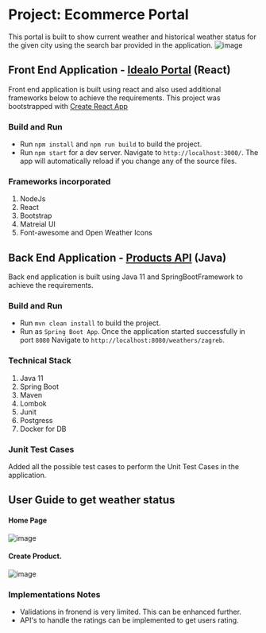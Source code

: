 # Project: Ecommerce Portal
This portal is built to show current weather and historical weather status for the given city using the search bar provided in the application.
![image](https://user-images.githubusercontent.com/61374040/180626139-77e50dcd-79d1-4a05-925c-3ac3879242d5.png)


## Front End Application - [Idealo Portal](https://github.com/MaheshJavaDeveloper/e-commerce/tree/main/idealo-app) (React)
Front end application is built using react and also used additional frameworks below to achieve the requirements.
This project was bootstrapped with [Create React App](https://github.com/facebook/create-react-app)
### Build and Run
* Run `npm install` and `npm run build` to build the project.
* Run `npm start` for a dev server. Navigate to `http://localhost:3000/`. The app will automatically reload if you change any of the source files.
### Frameworks incorporated
1. NodeJs
2. React 
3. Bootstrap
4. Matreial UI
5. Font-awesome and Open Weather Icons
## Back End Application - [Products API](https://github.com/MaheshJavaDeveloper/e-commerce/tree/main/idealo) (Java)
Back end application is built using Java 11 and SpringBootFramework to achieve the requirements.
### Build and Run
* Run `mvn clean install` to build the project.
* Run as `Spring Boot App`. Once the application started successfully in port `8080` Navigate to `http://localhost:8080/weathers/zagreb`.
### Technical Stack
1. Java 11
2. Spring Boot
3. Maven
4. Lombok
5. Junit
6. Postgress
7. Docker for DB
### Junit Test Cases
Added all the possible test cases to perform the Unit Test Cases in the application.

## User Guide to get weather status
#### Home Page
![image](https://user-images.githubusercontent.com/61374040/180626142-cfc0529b-7136-4b3e-ba27-c64b35d99c85.png)

#### Create Product.
![image](https://user-images.githubusercontent.com/61374040/180617920-a1d5d2f8-9433-424e-bbb6-29a2142c50bd.png)

### Implementations Notes
 * Validations in fronend is very limited. This can be enhanced further.
 * API's to handle the ratings can be implemented to get users rating.

 

